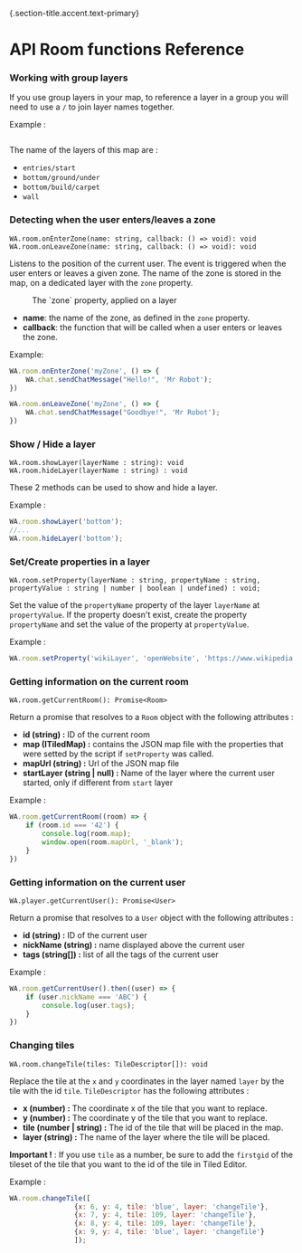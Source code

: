 {.section-title.accent.text-primary}
# API Room functions Reference

### Working with group layers
If you use group layers in your map, to reference a layer in a group you will need to use a `/` to join layer names together.

Example :
<div class="row">
    <div class="col">
        <img src="https://workadventu.re/img/docs/groupLayer.png" class="figure-img img-fluid rounded" alt="" />
    </div>
</div>

The name of the layers of this map are :
* `entries/start`
* `bottom/ground/under`
* `bottom/build/carpet`
* `wall`

### Detecting when the user enters/leaves a zone

```
WA.room.onEnterZone(name: string, callback: () => void): void
WA.room.onLeaveZone(name: string, callback: () => void): void
```

Listens to the position of the current user. The event is triggered when the user enters or leaves a given zone. The name of the zone is stored in the map, on a dedicated layer with the `zone` property.

<div>
    <figure class="figure">
        <img src="https://workadventu.re/img/docs/trigger_event.png" class="figure-img img-fluid rounded" alt="" />
        <figcaption class="figure-caption">The `zone` property, applied on a layer</figcaption>
    </figure>
</div>

*   **name**: the name of the zone, as defined in the `zone` property.
*   **callback**: the function that will be called when a user enters or leaves the zone.

Example:

```javascript
WA.room.onEnterZone('myZone', () => {
    WA.chat.sendChatMessage("Hello!", 'Mr Robot');
})

WA.room.onLeaveZone('myZone', () => {
    WA.chat.sendChatMessage("Goodbye!", 'Mr Robot');
})
```

### Show / Hide a layer
```
WA.room.showLayer(layerName : string): void
WA.room.hideLayer(layerName : string) : void
```
These 2 methods can be used to show and hide a layer.

Example :
```javascript
WA.room.showLayer('bottom');
//...
WA.room.hideLayer('bottom');
```

### Set/Create properties in a layer

```
WA.room.setProperty(layerName : string, propertyName : string, propertyValue : string | number | boolean | undefined) : void;
```

Set the value of the `propertyName` property of the layer `layerName` at `propertyValue`. If the property doesn't exist, create the property `propertyName` and set the value of the property at `propertyValue`.

Example :
```javascript
WA.room.setProperty('wikiLayer', 'openWebsite', 'https://www.wikipedia.org/');
```

### Getting information on the current room
```
WA.room.getCurrentRoom(): Promise<Room>
```
Return a promise that resolves to a `Room` object with the following attributes :
* **id (string) :** ID of the current room
* **map (ITiledMap) :** contains the JSON map file with the properties that were setted by the script if `setProperty` was called.
* **mapUrl (string) :** Url of the JSON map file
* **startLayer (string | null) :** Name of the layer where the current user started, only if different from `start` layer

Example :
```javascript
WA.room.getCurrentRoom((room) => {
    if (room.id === '42') {
        console.log(room.map);
        window.open(room.mapUrl, '_blank');
    }
})
```

### Getting information on the current user
```
WA.player.getCurrentUser(): Promise<User>
```
Return a promise that resolves to a `User` object with the following attributes :
* **id (string) :** ID of the current user
* **nickName (string) :** name displayed above the current user
* **tags (string[]) :** list of all the tags of the current user

Example :
```javascript
WA.room.getCurrentUser().then((user) => {
    if (user.nickName === 'ABC') {
        console.log(user.tags);
    }
})
```

### Changing tiles 
```
WA.room.changeTile(tiles: TileDescriptor[]): void
```
Replace the tile at the `x` and `y` coordinates in the layer named `layer` by the tile with the id `tile`.
`TileDescriptor` has the following attributes : 
* **x (number) :** The coordinate x of the tile that you want to replace.
* **y (number) :** The coordinate y of the tile that you want to replace.
* **tile (number | string) :** The id of the tile that will be placed in the map.
* **layer (string) :** The name of the layer where the tile will be placed.

**Important !** : If you use `tile` as a number, be sure to add the `firstgid` of the tileset of the tile that you want to the id of the tile in Tiled Editor.

Example : 
```javascript
WA.room.changeTile([
                {x: 6, y: 4, tile: 'blue', layer: 'changeTile'},
                {x: 7, y: 4, tile: 109, layer: 'changeTile'},
                {x: 8, y: 4, tile: 109, layer: 'changeTile'},
                {x: 9, y: 4, tile: 'blue', layer: 'changeTile'}
                ]);
```
